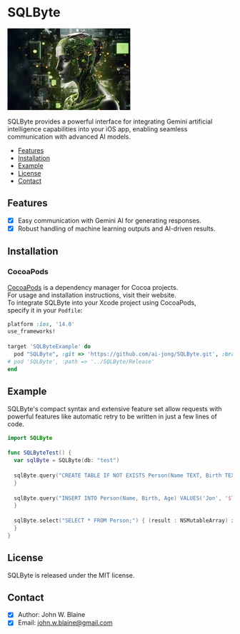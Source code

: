 # SQLByte

![SQLByte: Elegant Networking in Swift](nvidia.png)

SQLByte provides a powerful interface for integrating Gemini artificial intelligence capabilities into your iOS app, enabling seamless communication with advanced AI models.

- [Features](#features)
- [Installation](#installation)
- [Example](#example)
- [License](#license)
- [Contact](#contact)

## Features
- [x] Easy communication with Gemini AI for generating responses.
- [x] Robust handling of machine learning outputs and AI-driven results.
      
## Installation
### CocoaPods
[CocoaPods](https://cocoapods.org) is a dependency manager for Cocoa projects.<br> 
For usage and installation instructions, visit their website.<br> 
To integrate SQLByte into your Xcode project using CocoaPods, <br> specify it in your `Podfile`:

```ruby
platform :ios, '14.0'
use_frameworks!

target 'SQLByteExample' do
  pod "SQLByte", :git => 'https://github.com/ai-jong/SQLByte.git', :branch => 'main'
# pod 'SQLByte', :path => '../SQLByte/Release'
end

```

## Example
SQLByte's compact syntax and extensive feature set allow requests with powerful features like automatic retry to be written in just a few lines of code.

```swift
import SQLByte

func SQLByteTest() {
  var sqlByte = SQLByte(db: "test")
        
  sqlByte.query("CREATE TABLE IF NOT EXISTS Person(Name TEXT, Birth TEXT, Age REAL);") { (result : Dictionary) in
  }
        
  sqlByte.query("INSERT INTO Person(Name, Birth, Age) VALUES('Jon', '$Time', 21.5);") { (result : Dictionary) in
  }
        
  sqlByte.select("SELECT * FROM Person;") { (result : NSMutableArray) in
  }
}

```

## License
SQLByte is released under the MIT license.

## Contact
- [x] Author: John W. Blaine
- [x] Email: john.w.blaine@gmail.com
